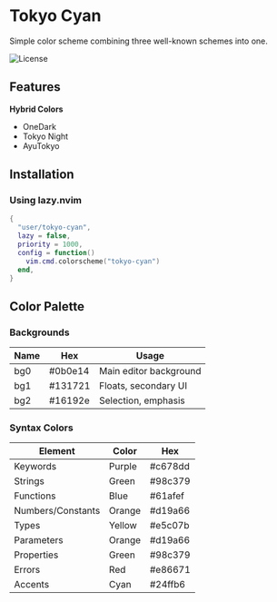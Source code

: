# Tokyo Cyan

Simple color scheme combining three well-known schemes into one.

![License](https://img.shields.io/badge/License-MIT-blue)

## Features

**Hybrid Colors**

- OneDark
- Tokyo Night
- AyuTokyo

## Installation

### Using lazy.nvim

```lua
{
  "user/tokyo-cyan",
  lazy = false,
  priority = 1000,
  config = function()
    vim.cmd.colorscheme("tokyo-cyan")
  end,
}
```

## Color Palette

### Backgrounds

| Name | Hex     | Usage                  |
| ---- | ------- | ---------------------- |
| bg0  | #0b0e14 | Main editor background |
| bg1  | #131721 | Floats, secondary UI   |
| bg2  | #16192e | Selection, emphasis    |

### Syntax Colors

| Element           | Color  | Hex     |
| ----------------- | ------ | ------- |
| Keywords          | Purple | #c678dd |
| Strings           | Green  | #98c379 |
| Functions         | Blue   | #61afef |
| Numbers/Constants | Orange | #d19a66 |
| Types             | Yellow | #e5c07b |
| Parameters        | Orange | #d19a66 |
| Properties        | Green  | #98c379 |
| Errors            | Red    | #e86671 |
| Accents           | Cyan   | #24ffb6 |
